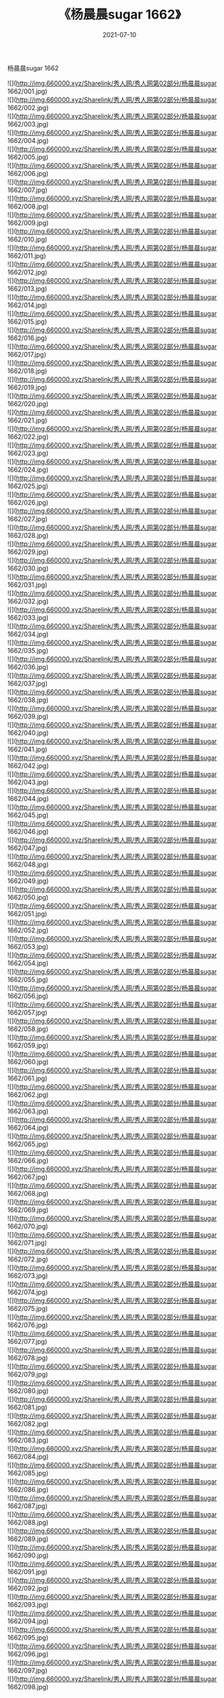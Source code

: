 ﻿---
layout: post
title:  《杨晨晨sugar 1662》
date:   2021-07-10
img: http://img.660000.xyz/Sharelink/秀人网/秀人网第02部分/杨晨晨sugar 1662/000.jpg
categories: [美女, 清纯, 唯美]
---

杨晨晨sugar 1662

  ![](http://img.660000.xyz/Sharelink/秀人网/秀人网第02部分/杨晨晨sugar 1662/001.jpg) <br> ![](http://img.660000.xyz/Sharelink/秀人网/秀人网第02部分/杨晨晨sugar 1662/002.jpg) <br> ![](http://img.660000.xyz/Sharelink/秀人网/秀人网第02部分/杨晨晨sugar 1662/003.jpg) <br> ![](http://img.660000.xyz/Sharelink/秀人网/秀人网第02部分/杨晨晨sugar 1662/004.jpg) <br> ![](http://img.660000.xyz/Sharelink/秀人网/秀人网第02部分/杨晨晨sugar 1662/005.jpg) <br> ![](http://img.660000.xyz/Sharelink/秀人网/秀人网第02部分/杨晨晨sugar 1662/006.jpg) <br> ![](http://img.660000.xyz/Sharelink/秀人网/秀人网第02部分/杨晨晨sugar 1662/007.jpg) <br> ![](http://img.660000.xyz/Sharelink/秀人网/秀人网第02部分/杨晨晨sugar 1662/008.jpg) <br> ![](http://img.660000.xyz/Sharelink/秀人网/秀人网第02部分/杨晨晨sugar 1662/009.jpg) <br> ![](http://img.660000.xyz/Sharelink/秀人网/秀人网第02部分/杨晨晨sugar 1662/010.jpg) <br> ![](http://img.660000.xyz/Sharelink/秀人网/秀人网第02部分/杨晨晨sugar 1662/011.jpg) <br> ![](http://img.660000.xyz/Sharelink/秀人网/秀人网第02部分/杨晨晨sugar 1662/012.jpg) <br> ![](http://img.660000.xyz/Sharelink/秀人网/秀人网第02部分/杨晨晨sugar 1662/013.jpg) <br> ![](http://img.660000.xyz/Sharelink/秀人网/秀人网第02部分/杨晨晨sugar 1662/014.jpg) <br> ![](http://img.660000.xyz/Sharelink/秀人网/秀人网第02部分/杨晨晨sugar 1662/015.jpg) <br> ![](http://img.660000.xyz/Sharelink/秀人网/秀人网第02部分/杨晨晨sugar 1662/016.jpg) <br> ![](http://img.660000.xyz/Sharelink/秀人网/秀人网第02部分/杨晨晨sugar 1662/017.jpg) <br> ![](http://img.660000.xyz/Sharelink/秀人网/秀人网第02部分/杨晨晨sugar 1662/018.jpg) <br> ![](http://img.660000.xyz/Sharelink/秀人网/秀人网第02部分/杨晨晨sugar 1662/019.jpg) <br> ![](http://img.660000.xyz/Sharelink/秀人网/秀人网第02部分/杨晨晨sugar 1662/020.jpg) <br> ![](http://img.660000.xyz/Sharelink/秀人网/秀人网第02部分/杨晨晨sugar 1662/021.jpg) <br> ![](http://img.660000.xyz/Sharelink/秀人网/秀人网第02部分/杨晨晨sugar 1662/022.jpg) <br> ![](http://img.660000.xyz/Sharelink/秀人网/秀人网第02部分/杨晨晨sugar 1662/023.jpg) <br> ![](http://img.660000.xyz/Sharelink/秀人网/秀人网第02部分/杨晨晨sugar 1662/024.jpg) <br> ![](http://img.660000.xyz/Sharelink/秀人网/秀人网第02部分/杨晨晨sugar 1662/025.jpg) <br> ![](http://img.660000.xyz/Sharelink/秀人网/秀人网第02部分/杨晨晨sugar 1662/026.jpg) <br> ![](http://img.660000.xyz/Sharelink/秀人网/秀人网第02部分/杨晨晨sugar 1662/027.jpg) <br> ![](http://img.660000.xyz/Sharelink/秀人网/秀人网第02部分/杨晨晨sugar 1662/028.jpg) <br> ![](http://img.660000.xyz/Sharelink/秀人网/秀人网第02部分/杨晨晨sugar 1662/029.jpg) <br> ![](http://img.660000.xyz/Sharelink/秀人网/秀人网第02部分/杨晨晨sugar 1662/030.jpg) <br> ![](http://img.660000.xyz/Sharelink/秀人网/秀人网第02部分/杨晨晨sugar 1662/031.jpg) <br> ![](http://img.660000.xyz/Sharelink/秀人网/秀人网第02部分/杨晨晨sugar 1662/032.jpg) <br> ![](http://img.660000.xyz/Sharelink/秀人网/秀人网第02部分/杨晨晨sugar 1662/033.jpg) <br> ![](http://img.660000.xyz/Sharelink/秀人网/秀人网第02部分/杨晨晨sugar 1662/034.jpg) <br> ![](http://img.660000.xyz/Sharelink/秀人网/秀人网第02部分/杨晨晨sugar 1662/035.jpg) <br> ![](http://img.660000.xyz/Sharelink/秀人网/秀人网第02部分/杨晨晨sugar 1662/036.jpg) <br> ![](http://img.660000.xyz/Sharelink/秀人网/秀人网第02部分/杨晨晨sugar 1662/037.jpg) <br> ![](http://img.660000.xyz/Sharelink/秀人网/秀人网第02部分/杨晨晨sugar 1662/038.jpg) <br> ![](http://img.660000.xyz/Sharelink/秀人网/秀人网第02部分/杨晨晨sugar 1662/039.jpg) <br> ![](http://img.660000.xyz/Sharelink/秀人网/秀人网第02部分/杨晨晨sugar 1662/040.jpg) <br> ![](http://img.660000.xyz/Sharelink/秀人网/秀人网第02部分/杨晨晨sugar 1662/041.jpg) <br> ![](http://img.660000.xyz/Sharelink/秀人网/秀人网第02部分/杨晨晨sugar 1662/042.jpg) <br> ![](http://img.660000.xyz/Sharelink/秀人网/秀人网第02部分/杨晨晨sugar 1662/043.jpg) <br> ![](http://img.660000.xyz/Sharelink/秀人网/秀人网第02部分/杨晨晨sugar 1662/044.jpg) <br> ![](http://img.660000.xyz/Sharelink/秀人网/秀人网第02部分/杨晨晨sugar 1662/045.jpg) <br> ![](http://img.660000.xyz/Sharelink/秀人网/秀人网第02部分/杨晨晨sugar 1662/046.jpg) <br> ![](http://img.660000.xyz/Sharelink/秀人网/秀人网第02部分/杨晨晨sugar 1662/047.jpg) <br> ![](http://img.660000.xyz/Sharelink/秀人网/秀人网第02部分/杨晨晨sugar 1662/048.jpg) <br> ![](http://img.660000.xyz/Sharelink/秀人网/秀人网第02部分/杨晨晨sugar 1662/049.jpg) <br> ![](http://img.660000.xyz/Sharelink/秀人网/秀人网第02部分/杨晨晨sugar 1662/050.jpg) <br> ![](http://img.660000.xyz/Sharelink/秀人网/秀人网第02部分/杨晨晨sugar 1662/051.jpg) <br> ![](http://img.660000.xyz/Sharelink/秀人网/秀人网第02部分/杨晨晨sugar 1662/052.jpg) <br> ![](http://img.660000.xyz/Sharelink/秀人网/秀人网第02部分/杨晨晨sugar 1662/053.jpg) <br> ![](http://img.660000.xyz/Sharelink/秀人网/秀人网第02部分/杨晨晨sugar 1662/054.jpg) <br> ![](http://img.660000.xyz/Sharelink/秀人网/秀人网第02部分/杨晨晨sugar 1662/055.jpg) <br> ![](http://img.660000.xyz/Sharelink/秀人网/秀人网第02部分/杨晨晨sugar 1662/056.jpg) <br> ![](http://img.660000.xyz/Sharelink/秀人网/秀人网第02部分/杨晨晨sugar 1662/057.jpg) <br> ![](http://img.660000.xyz/Sharelink/秀人网/秀人网第02部分/杨晨晨sugar 1662/058.jpg) <br> ![](http://img.660000.xyz/Sharelink/秀人网/秀人网第02部分/杨晨晨sugar 1662/059.jpg) <br> ![](http://img.660000.xyz/Sharelink/秀人网/秀人网第02部分/杨晨晨sugar 1662/060.jpg) <br> ![](http://img.660000.xyz/Sharelink/秀人网/秀人网第02部分/杨晨晨sugar 1662/061.jpg) <br> ![](http://img.660000.xyz/Sharelink/秀人网/秀人网第02部分/杨晨晨sugar 1662/062.jpg) <br> ![](http://img.660000.xyz/Sharelink/秀人网/秀人网第02部分/杨晨晨sugar 1662/063.jpg) <br> ![](http://img.660000.xyz/Sharelink/秀人网/秀人网第02部分/杨晨晨sugar 1662/064.jpg) <br> ![](http://img.660000.xyz/Sharelink/秀人网/秀人网第02部分/杨晨晨sugar 1662/065.jpg) <br> ![](http://img.660000.xyz/Sharelink/秀人网/秀人网第02部分/杨晨晨sugar 1662/066.jpg) <br> ![](http://img.660000.xyz/Sharelink/秀人网/秀人网第02部分/杨晨晨sugar 1662/067.jpg) <br> ![](http://img.660000.xyz/Sharelink/秀人网/秀人网第02部分/杨晨晨sugar 1662/068.jpg) <br> ![](http://img.660000.xyz/Sharelink/秀人网/秀人网第02部分/杨晨晨sugar 1662/069.jpg) <br> ![](http://img.660000.xyz/Sharelink/秀人网/秀人网第02部分/杨晨晨sugar 1662/070.jpg) <br> ![](http://img.660000.xyz/Sharelink/秀人网/秀人网第02部分/杨晨晨sugar 1662/071.jpg) <br> ![](http://img.660000.xyz/Sharelink/秀人网/秀人网第02部分/杨晨晨sugar 1662/072.jpg) <br> ![](http://img.660000.xyz/Sharelink/秀人网/秀人网第02部分/杨晨晨sugar 1662/073.jpg) <br> ![](http://img.660000.xyz/Sharelink/秀人网/秀人网第02部分/杨晨晨sugar 1662/074.jpg) <br> ![](http://img.660000.xyz/Sharelink/秀人网/秀人网第02部分/杨晨晨sugar 1662/075.jpg) <br> ![](http://img.660000.xyz/Sharelink/秀人网/秀人网第02部分/杨晨晨sugar 1662/076.jpg) <br> ![](http://img.660000.xyz/Sharelink/秀人网/秀人网第02部分/杨晨晨sugar 1662/077.jpg) <br> ![](http://img.660000.xyz/Sharelink/秀人网/秀人网第02部分/杨晨晨sugar 1662/078.jpg) <br> ![](http://img.660000.xyz/Sharelink/秀人网/秀人网第02部分/杨晨晨sugar 1662/079.jpg) <br> ![](http://img.660000.xyz/Sharelink/秀人网/秀人网第02部分/杨晨晨sugar 1662/080.jpg) <br> ![](http://img.660000.xyz/Sharelink/秀人网/秀人网第02部分/杨晨晨sugar 1662/081.jpg) <br> ![](http://img.660000.xyz/Sharelink/秀人网/秀人网第02部分/杨晨晨sugar 1662/082.jpg) <br> ![](http://img.660000.xyz/Sharelink/秀人网/秀人网第02部分/杨晨晨sugar 1662/083.jpg) <br> ![](http://img.660000.xyz/Sharelink/秀人网/秀人网第02部分/杨晨晨sugar 1662/084.jpg) <br> ![](http://img.660000.xyz/Sharelink/秀人网/秀人网第02部分/杨晨晨sugar 1662/085.jpg) <br> ![](http://img.660000.xyz/Sharelink/秀人网/秀人网第02部分/杨晨晨sugar 1662/086.jpg) <br> ![](http://img.660000.xyz/Sharelink/秀人网/秀人网第02部分/杨晨晨sugar 1662/087.jpg) <br> ![](http://img.660000.xyz/Sharelink/秀人网/秀人网第02部分/杨晨晨sugar 1662/088.jpg) <br> ![](http://img.660000.xyz/Sharelink/秀人网/秀人网第02部分/杨晨晨sugar 1662/089.jpg) <br> ![](http://img.660000.xyz/Sharelink/秀人网/秀人网第02部分/杨晨晨sugar 1662/090.jpg) <br> ![](http://img.660000.xyz/Sharelink/秀人网/秀人网第02部分/杨晨晨sugar 1662/091.jpg) <br> ![](http://img.660000.xyz/Sharelink/秀人网/秀人网第02部分/杨晨晨sugar 1662/092.jpg) <br> ![](http://img.660000.xyz/Sharelink/秀人网/秀人网第02部分/杨晨晨sugar 1662/093.jpg) <br> ![](http://img.660000.xyz/Sharelink/秀人网/秀人网第02部分/杨晨晨sugar 1662/094.jpg) <br> ![](http://img.660000.xyz/Sharelink/秀人网/秀人网第02部分/杨晨晨sugar 1662/095.jpg) <br> ![](http://img.660000.xyz/Sharelink/秀人网/秀人网第02部分/杨晨晨sugar 1662/096.jpg) <br> ![](http://img.660000.xyz/Sharelink/秀人网/秀人网第02部分/杨晨晨sugar 1662/097.jpg) <br> ![](http://img.660000.xyz/Sharelink/秀人网/秀人网第02部分/杨晨晨sugar 1662/098.jpg) <br>